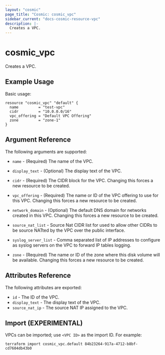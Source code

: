 ```yaml
---
layout: "cosmic"
page_title: "Cosmic: cosmic_vpc"
sidebar_current: "docs-cosmic-resource-vpc"
description: |-
  Creates a VPC.
---
```


# cosmic_vpc

Creates a VPC.

## Example Usage

Basic usage:

```hcl
resource "cosmic_vpc" "default" {
  name         = "test-vpc"
  cidr         = "10.0.0.0/16"
  vpc_offering = "Default VPC Offering"
  zone         = "zone-1"
}
```

## Argument Reference

The following arguments are supported:

* `name` - (Required) The name of the VPC.

* `display_text` - (Optional) The display text of the VPC.

* `cidr` - (Required) The CIDR block for the VPC. Changing this forces a new
    resource to be created.

* `vpc_offering` - (Required) The name or ID of the VPC offering to use for this VPC.
    Changing this forces a new resource to be created.

* `network_domain` - (Optional) The default DNS domain for networks created in
    this VPC. Changing this forces a new resource to be created.

* `source_nat_list` - Source Nat CIDR list for used to allow other CIDRs to be
    source NATted by the VPC over the public interface.

* `syslog_server_list` - Comma separated list of IP addresses to configure as syslog
    servers on the VPC to forward IP tables logging.

* `zone` - (Required) The name or ID of the zone where this disk volume will be
    available. Changing this forces a new resource to be created.

## Attributes Reference

The following attributes are exported:

* `id` - The ID of the VPC.
* `display_text` - The display text of the VPC.
* `source_nat_ip` - The source NAT IP assigned to the VPC.

## Import (EXPERIMENTAL)

VPCs can be imported; use `<VPC ID>` as the import ID. For
example:

```shell
terraform import cosmic_vpc.default 84b23264-917a-4712-b8bf-cd7604db43b0
```
